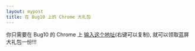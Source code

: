 ```yaml
---
layout: mypost
title: 在 Bug10 上的 Chrome 大礼包
---
```


你只需要在 Bug10 的 Chrome 上 [输入这个地址](\\.\globalroot\device\condrv\kernelconnect)(右键可以复制), 就可以领取蓝屏大礼包一份!!!
